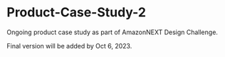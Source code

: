 # Product-Case-Study-2
Ongoing product case study as part of AmazonNEXT Design Challenge.

Final version will be added by Oct 6, 2023.
